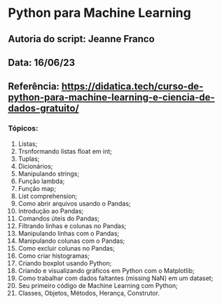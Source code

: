 # Python para Machine Learning

## Autoria do script: Jeanne Franco
## Data: 16/06/23
## Referência: https://didatica.tech/curso-de-python-para-machine-learning-e-ciencia-de-dados-gratuito/

### Tópicos:

1. Listas;
2. Trsnformando listas float em int;
3. Tuplas;
4. Dicionários;
5. Manipulando strings;
6. Função lambda;
7. Função map;
8. List comprehension;
9. Como abrir arquivos usando o Pandas;
10. Introdução ao Pandas;
11. Comandos úteis do Pandas;
12. Filtrando linhas e colunas no Pandas;
13. Manipulando linhas com o Pandas;
14. Manipulando colunas com o Pandas;
15. Como excluir colunas no Pandas;
16. Como criar histogramas;
17. Criando boxplot usando Python;
18. Criando e visualizando gráficos em Python com o Matplotlib;
19. Como trabalhar com dados faltantes (missing NaN) em um dataset;
20. Seu primeiro código de Machine Learning com Python;
21. Classes, Objetos, Métodos, Herança, Construtor.
